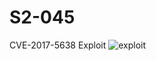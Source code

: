 # S2-045
CVE-2017-5638 Exploit
![exploit](https://raw.githubusercontent.com/BearcatMao/S2-045/master/exploit.png)
